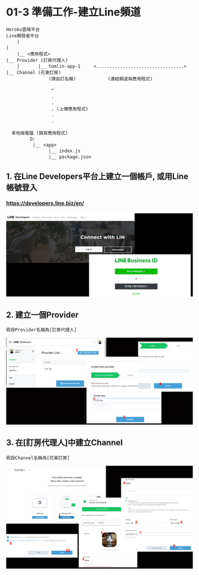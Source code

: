# 01-3 準備工作-建立Line頻道


```
Heroku雲端平台                                                      Line開發者平台
    |                                                                    |
    |__ <應用程式>                                                        |__ Provider (訂房代理人)
    |       |__ tomlin-app-1     <.................................>            |__ Channel (花東訂房)       
                (請自訂名稱)            (連結頻道與應用程式)                               

                 ^                
                 .
                 .
                 . (上傳應用程式)
                 .
                 .
      
  本地端電腦 (撰寫應用程式)
         D:
          |__ <app>
                |__ index.js
                |__ package.json
```

## 1. 在Line Developers平台上建立一個帳戶, 或用Line帳號登入

#### https://developers.line.biz/en/
![GitHub Logo](/imgs/4-1-1.jpg)


## 2. 建立一個Provider
```
假設Provider名稱為[訂房代理人] 
```
![GitHub Logo](/imgs/4-2-1.jpg)


## 3. 在[訂房代理人]中建立Channel
```
假設Channel名稱為[花東訂房] 
```
![GitHub Logo](/imgs/4-2-2.jpg)

